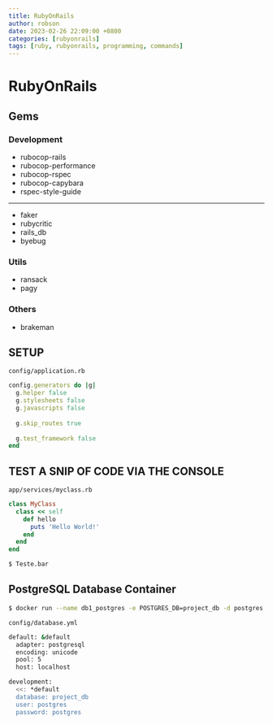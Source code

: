 ```yaml
---
title: RubyOnRails
author: robson
date: 2023-02-26 22:09:00 +0800
categories: [rubyonrails]
tags: [ruby, rubyonrails, programming, commands]
---
```


# RubyOnRails

## Gems
### Development
- rubocop-rails
- rubocop-performance
- rubocop-rspec
- rubocop-capybara
- rspec-style-guide

---

- faker
- rubycritic
- rails_db
- byebug

### Utils
- ransack
- pagy

### Others
- brakeman

## SETUP
`config/application.rb`
```ruby
config.generators do |g|
  g.helper false
  g.stylesheets false
  g.javascripts false
    
  g.skip_routes true
  
  g.test_framework false
end
```

## TEST A SNIP OF CODE VIA THE CONSOLE
`app/services/myclass.rb`
```ruby
class MyClass
  class << self
    def hello 
      puts 'Hello World!'
    end
  end
end
```
```bash
$ Teste.bar
```

## PostgreSQL Database Container
```bash
$ docker run --name db1_postgres -e POSTGRES_DB=project_db -d postgres
```

`config/database.yml`
```bash
default: &default
  adapter: postgresql
  encoding: unicode
  pool: 5
  host: localhost

development:
  <<: *default
  database: project_db
  user: postgres
  password: postgres
```

